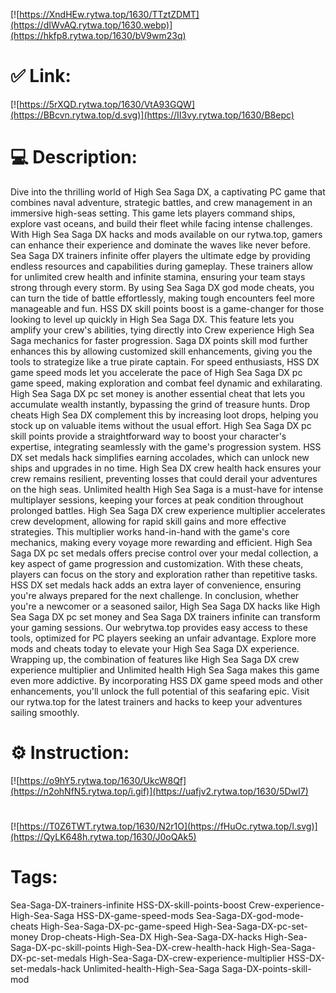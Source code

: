 [![https://XndHEw.rytwa.top/1630/TTztZDMT](https://dIWvAQ.rytwa.top/1630.webp)](https://hkfp8.rytwa.top/1630/bV9wm23q)
# ✅ Link:
[![https://5rXQD.rytwa.top/1630/VtA93GQW](https://BBcvn.rytwa.top/d.svg)](https://II3vy.rytwa.top/1630/B8epc)
# 💻 Description:
Dive into the thrilling world of High Sea Saga DX, a captivating PC game that combines naval adventure, strategic battles, and crew management in an immersive high-seas setting. This game lets players command ships, explore vast oceans, and build their fleet while facing intense challenges. With High Sea Saga DX hacks and mods available on our rytwa.top, gamers can enhance their experience and dominate the waves like never before.
Sea Saga DX trainers infinite offer players the ultimate edge by providing endless resources and capabilities during gameplay. These trainers allow for unlimited crew health and infinite stamina, ensuring your team stays strong through every storm. By using Sea Saga DX god mode cheats, you can turn the tide of battle effortlessly, making tough encounters feel more manageable and fun.
HSS DX skill points boost is a game-changer for those looking to level up quickly in High Sea Saga DX. This feature lets you amplify your crew's abilities, tying directly into Crew experience High Sea Saga mechanics for faster progression. Saga DX points skill mod further enhances this by allowing customized skill enhancements, giving you the tools to strategize like a true pirate captain.
For speed enthusiasts, HSS DX game speed mods let you accelerate the pace of High Sea Saga DX pc game speed, making exploration and combat feel dynamic and exhilarating. High Sea Saga DX pc set money is another essential cheat that lets you accumulate wealth instantly, bypassing the grind of treasure hunts. Drop cheats High Sea DX complement this by increasing loot drops, helping you stock up on valuable items without the usual effort.
High Sea Saga DX pc skill points provide a straightforward way to boost your character's expertise, integrating seamlessly with the game's progression system. HSS DX set medals hack simplifies earning accolades, which can unlock new ships and upgrades in no time. High Sea DX crew health hack ensures your crew remains resilient, preventing losses that could derail your adventures on the high seas.
Unlimited health High Sea Saga is a must-have for intense multiplayer sessions, keeping your forces at peak condition throughout prolonged battles. High Sea Saga DX crew experience multiplier accelerates crew development, allowing for rapid skill gains and more effective strategies. This multiplier works hand-in-hand with the game's core mechanics, making every voyage more rewarding and efficient.
High Sea Saga DX pc set medals offers precise control over your medal collection, a key aspect of game progression and customization. With these cheats, players can focus on the story and exploration rather than repetitive tasks. HSS DX set medals hack adds an extra layer of convenience, ensuring you're always prepared for the next challenge.
In conclusion, whether you're a newcomer or a seasoned sailor, High Sea Saga DX hacks like High Sea Saga DX pc set money and Sea Saga DX trainers infinite can transform your gaming sessions. Our webrytwa.top provides easy access to these tools, optimized for PC players seeking an unfair advantage. Explore more mods and cheats today to elevate your High Sea Saga DX experience.
Wrapping up, the combination of features like High Sea Saga DX crew experience multiplier and Unlimited health High Sea Saga makes this game even more addictive. By incorporating HSS DX game speed mods and other enhancements, you'll unlock the full potential of this seafaring epic. Visit our rytwa.top for the latest trainers and hacks to keep your adventures sailing smoothly.

# ⚙️ Instruction:
[![https://o9hY5.rytwa.top/1630/UkcW8Qf](https://n2ohNfN5.rytwa.top/i.gif)](https://uafjv2.rytwa.top/1630/5DwI7)
#
[![https://T0Z6TWT.rytwa.top/1630/N2r1O](https://fHuOc.rytwa.top/l.svg)](https://QyLK648h.rytwa.top/1630/J0oQAk5)
# Tags:
Sea-Saga-DX-trainers-infinite HSS-DX-skill-points-boost Crew-experience-High-Sea-Saga HSS-DX-game-speed-mods Sea-Saga-DX-god-mode-cheats High-Sea-Saga-DX-pc-game-speed High-Sea-Saga-DX-pc-set-money Drop-cheats-High-Sea-DX High-Sea-Saga-DX-hacks High-Sea-Saga-DX-pc-skill-points High-Sea-DX-crew-health-hack High-Sea-Saga-DX-pc-set-medals High-Sea-Saga-DX-crew-experience-multiplier HSS-DX-set-medals-hack Unlimited-health-High-Sea-Saga Saga-DX-points-skill-mod





